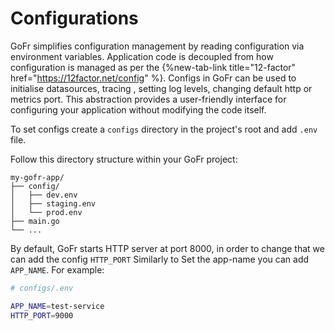# Configurations

GoFr simplifies configuration management by reading configuration via environment variables.
Application code is decoupled from how configuration is managed as per the {%new-tab-link title="12-factor" href="https://12factor.net/config" %}.
Configs in GoFr can be used to initialise datasources, tracing , setting log levels, changing default http or metrics port.
This abstraction provides a user-friendly interface for configuring your application without modifying the code itself.

To set configs create a `configs` directory in the project's root and add `.env` file.

Follow this directory structure within your GoFr project:
```dotenv
my-gofr-app/
├── config/
│   ├── dev.env
│   ├── staging.env
│   └── prod.env
├── main.go
└── ...
```

By default, GoFr starts HTTP server at port 8000, in order to change that we can add the config `HTTP_PORT`
Similarly to Set the app-name you can add `APP_NAME`. For example:

```bash
# configs/.env

APP_NAME=test-service
HTTP_PORT=9000
```
